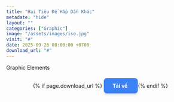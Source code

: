 ```yaml
---
title: "Hai Tiêu Đề Hấp Dẫn Khác"
metadate: "hide"
layout: ""
categories: ["Graphic"]
image: "/assets/images/iso.jpg"
visit: "#"
date: 2025-09-26 00:00:00 +0700
download_url: "#"
---
```


Graphic Elements

<div style="text-align: center; margin-top: 2rem;">
    {% if page.download_url %}
    <a href="{{ page.download_url }}" class="btn" style="
        background-color: #3B82F6; /* Blue-500 */
        color: white;
        padding: 0.75rem 1.5rem;
        border-radius: 0.5rem;
        text-decoration: none;
        font-weight: bold;
        transition: background-color 0.3s;
        box-shadow: 0 4px 6px rgba(0, 0, 0, 0.1);
    ">
        <i class="fas fa-download"></i> Tải về
    </a>
    {% endif %}
</div>
